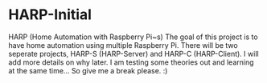 # HARP-Initial
HARP (Home Automation with Raspberry Pi~s)
The goal of this project is to have home automation using multiple Raspberry Pi.
There will be two seperate projects, HARP-S (HARP-Server) and HARP-C (HARP-Client).
I will add more details on why later.  I am testing some theories out and learning at the same time... So give me a break please. :)

